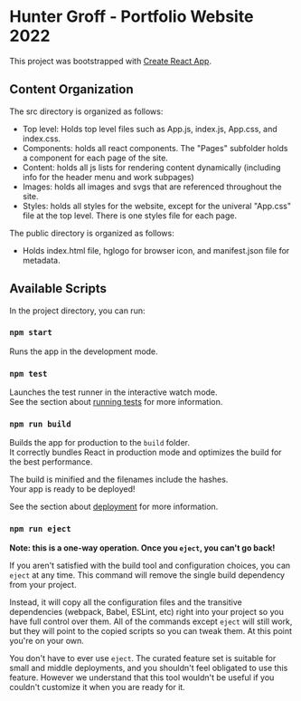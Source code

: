 # Hunter Groff - Portfolio Website 2022

This project was bootstrapped with [Create React App](https://github.com/facebook/create-react-app).

## Content Organization

The src directory is organized as follows:
* Top level: Holds top level files such as App.js, index.js, App.css, and index.css.
* Components: holds all react components. The "Pages" subfolder holds a component for each page of the site.
* Content: holds all js lists for rendering content dynamically (including info for the header menu and work subpages)
* Images: holds all images and svgs that are referenced throughout the site.
* Styles: holds all styles for the website, except for the univeral "App.css" file at the top level. There is one styles file for each page. 

The public directory is organized as follows:
* Holds index.html file, hglogo for browser icon, and manifest.json file for metadata.


## Available Scripts

In the project directory, you can run:

### `npm start`

Runs the app in the development mode.

### `npm test`

Launches the test runner in the interactive watch mode.\
See the section about [running tests](https://facebook.github.io/create-react-app/docs/running-tests) for more information.

### `npm run build`

Builds the app for production to the `build` folder.\
It correctly bundles React in production mode and optimizes the build for the best performance.

The build is minified and the filenames include the hashes.\
Your app is ready to be deployed!

See the section about [deployment](https://facebook.github.io/create-react-app/docs/deployment) for more information.

### `npm run eject`

**Note: this is a one-way operation. Once you `eject`, you can't go back!**

If you aren't satisfied with the build tool and configuration choices, you can `eject` at any time. This command will remove the single build dependency from your project.

Instead, it will copy all the configuration files and the transitive dependencies (webpack, Babel, ESLint, etc) right into your project so you have full control over them. All of the commands except `eject` will still work, but they will point to the copied scripts so you can tweak them. At this point you're on your own.

You don't have to ever use `eject`. The curated feature set is suitable for small and middle deployments, and you shouldn't feel obligated to use this feature. However we understand that this tool wouldn't be useful if you couldn't customize it when you are ready for it.